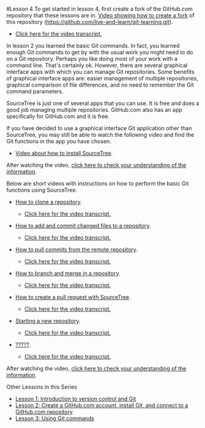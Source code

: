#Lesson 4
To get started in lesson 4, first create a fork of the GitHub.com repository that these lessons are in.
[Video showing how to create a fork](http://youtu.be/haS1_gxGx0U "Video about creating a fork of a GitHub.com repository") of this repository (https://github.com/live-and-learn/git-learning.git).
* [Click here for the video transcript.](https://github.com/live-and-learn/git-learning/tree/master/lesson-4/transcript-lesson-4-create-github-fork.md "Transcript for Video about creating a fork of a GitHub.com repository")

In lesson 2 you learned the basic Git commands. In fact, you learned enough Git commands to get by with the usual work you might need to do on a Git repository. Perhaps you like doing most of your work with a command line. That's certainly ok. However, there are several graphical interface apps with which you can manage Git repositories. Some benefits of graphical interface apps are: easier management of multiple repositories, graphical comparison of file differences, and no need to remember the Git command parameters.

SourceTree is just one of several apps that you can use. It is free and does a good job managing multiple repositories. GitHub.com also has an app specifically for GitHub.com and it is free.

If you have decided to use a graphical interface Git application other than SourceTree, you may still be able to watch the following video and find the Git functions in the app you have chosen.
* [Video about how to install SourceTree](https://youtu.be/eE7_UKBDhH8 "Video about installing Atlassian's SourceTree app").

After watching the video, [click here to check your understanding of the information](https://github.com/live-and-learn/git-learning/tree/master/lesson-4/assessment-lesson-4-video-1-using-sourcetree.md "Assessment for Video about SourceTree and Git commands").


Below are short videos with instructions on how to perform the basic Git functions using SourceTree.

* [How to clone a repository](http://youtu.be/01h8c127MRM "Video about using SourceTree to clone a repository").
  * [Click here for the video transcript.](https://github.com/live-and-learn/git-learning/tree/master/lesson-4/transcript-lesson-4-clone-repository.md "Transcript for Video about using SourceTree to clone a repository.")

* [How to add and commit changed files to a repository](http://youtu.be/ryZjlNmHPI0 "Video about using SourceTree to add and commit changed, added, and deleted files to a repository").
  * [Click here for the video transcript.](https://github.com/live-and-learn/git-learning/tree/master/lesson-4/transcript-lesson-4-add-commit.md "Transcript for Video about using SourceTree to add and commit changed files to a repository.")

* [How to pull commits from the remote repository](http://youtu.be/8SwQDTKXxjI "Video about using SourceTree to pull commits from the remote repository").
  * [Click here for the video transcript.](https://github.com/live-and-learn/git-learning/tree/master/lesson-4/transcript-lesson-4-pull.md "Transcript for Video about using SourceTree to pull commits from a remote repository.")

* [How to branch and merge in a repository](http://youtu.be/sUZ4n_uk2JY "Video about using SourceTree to branch and merge in a repository").
  * [Click here for the video transcript.](https://github.com/live-and-learn/git-learning/tree/master/lesson-4/transcript-lesson-4-branch-merge.md "Transcript for Video about using SourceTree to branch and merge in a repository.")

* [How to create a pull request with SourceTree](http://youtu.be/C3dsqSHL9vo "Video about creating a pull request with SourceTree").
  * [Click here for the video transcript.](https://github.com/live-and-learn/git-learning/tree/master/lesson-4/transcript-lesson-4-pull-request.md "Transcript for Video about using SourceTree to create a pull request with SourceTree.")

* [Starting a new repository](http://youtu.be/olQ8dOcSCjM "Video about creating a new Git repository").
  * [Click here for the video transcript.](https://github.com/live-and-learn/git-learning/tree/master/lesson-4/transcript-lesson-4-init.md "Transcript for Video about creating a new Git repository")

* [?????](https://youtu.be/placeholder "Video about ?????").
  * [Click here for the video transcript.](https://github.com/live-and-learn/git-learning/tree/master/lesson-4/transcript-lesson-4-?????.md "Transcript for Video about ?????")


After watching the video, [click here to check your understanding of the information](https://github.com/live-and-learn/git-learning/tree/master/lesson-4/assessment-lesson-4-video-1-using-sourcetree.md "Assessment for Video about SourceTree and Git commands").


Other Lessons in this Series
* [Lesson 1: Introduction to version control and Git](https://github.com/live-and-learn/git-learning/tree/master/lesson-1 "Lesson 1 about version control and an introduction to Git.")
* [Lesson 2: Create a GitHub.com account, install Git, and connect to a GitHub.com repository](https://github.com/live-and-learn/git-learning/tree/master/lesson-2 "Lesson 2 about creating a GitHub.com account, installing Git, and connecting to a GitHub.com repository")
* [Lesson 3: Using Git commands](https://github.com/live-and-learn/git-learning/tree/master/lesson-3 "Lesson 3 about using Git commands.")
